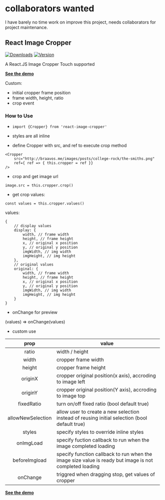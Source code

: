 
# collaborators wanted
I have barely no time work on improve this project, needs collaborators for project maintenance.

## React Image Cropper

[![Downloads](https://img.shields.io/npm/dt/react-image-cropper.svg)](https://www.npmjs.com/package/react-image-cropper)
[![Version](https://img.shields.io/npm/v/react-image-cropper.svg)](https://www.npmjs.com/package/react-image-cropper)

A React.JS Image Cropper
Touch supported

**[See the demo](http://braavos.me/react-image-cropper/)**

Custom:

+ initial cropper frame position 
+ frame width, height, ratio
+ crop event

### How to Use

+ `import {Cropper} from 'react-image-cropper'`

+ styles are all inline

+ define Cropper with src, and ref to execute crop method  

```
<Cropper 
    src="http://braavos.me/images/posts/college-rock/the-smiths.png" 
    ref={ ref => { this.cropper = ref }}
/>
```

+ crop and get image url

`image.src = this.cropper.crop()`

+ get crop values:

`const values = this.cropper.values()`

values: 

```
{
    // display values
    display: {
        width, // frame width
        height, // frame height
        x, // original x position
        y, // original y position
        imgWidth, // img width
        imgHeight, // img height
    },
    // original values
    original: {
        width, // frame width
        height, // frame height
        x, // original x position
        y, // original y position
        imgWidth, // img width
        imgHeight, // img height
    }
}
```


+ onChange for preview

(values) => onChange(values)

+ custom use

|        prop       | value                                                                                                  |
|:-----------------:|--------------------------------------------------------------------------------------------------------|
|       ratio       | width / height                                                                                         |
|       width       | cropper frame width                                                                                    |
|       height      | cropper frame height                                                                                   |
|      originX      | cropper original position(x axis), accroding to image left                                             |
|      originY      | cropper original position(Y axis), accroding to image top                                              |
|     fixedRatio    | turn on/off fixed ratio (bool default true)                                                            |
| allowNewSelection | allow user to create a new selection instead of reusing initial selection (bool default true)          |
|       styles      | specify styles to override inline styles                                                               |
|     onImgLoad     | specify fuction callback to run when the image completed loading                                       |
|   beforeImgload   | specify function callback to run when the image size value is ready but image is not completed loading |
|      onChange     | triggred when dragging stop, get values of cropper                                                     |


**[See the demo](http://braavos.me/react-image-cropper/)**

